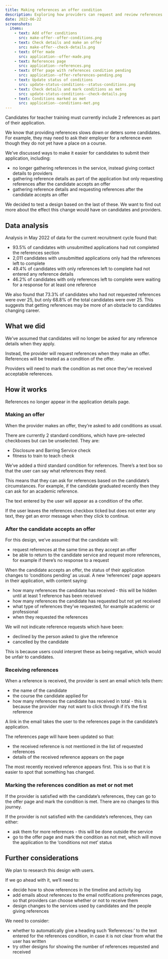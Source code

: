 ```yaml
---
title: Making references an offer condition
description: Exploring how providers can request and review references after a candidate accepts an offer.
date: 2022-06-22
screenshots:
  items:
    - text: Add offer conditions
      src: make-offer--offer-conditions.png
    - text: Check details and make an offer
      src: make-offer--check-details.png
    - text: Offer made
      src: application--offer-made.png
    - text: References page
      src: application--references.png
    - text: Offer page with references condition pending
      src: application--offer-references-pending.png
    - text: Update status of conditions
      src: update-status-conditions--status-conditions.png
    - text: Check details and mark conditions as met
      src: update-status-conditions--check-details.png
    - text: Conditions marked as met
      src: application--conditions-met.png
---
```


Candidates for teacher training must currently include 2 references as part of their application.

We know that providing references slows down or deters some candidates. For example, they may need to ask their employer for a reference even though they do not yet have a place on a course.

We’ve discussed ways to make it easier for candidates to submit their application, including:

- no longer gathering references in the service, instead giving contact details to providers
- gathering reference details as part of the application but only requesting references after the candidate accepts an offer
- gathering reference details and requesting references after the candidate accepts an offer

We decided to test a design based on the last of these. We want to find out more about the effect this change would have on candidates and providers.

## Data analysis

Analysis in May 2022 of data for the current recruitment cycle found that:

- 93.5% of candidates with unsubmitted applications had not completed the references section
- 2,011 candidates with unsubmitted applications only had the references left to complete
- 49.4% of candidates with only references left to complete had not entered any reference details
- 46.2% of candidates with only references left to complete were waiting for a response for at least one reference

We also found that 73.3% of candidates who had not requested references were over 25, but only 68.8% of the total candidates were over 25. This suggests that getting references may be more of an obstacle to candidates changing career.

## What we did

We’ve assumed that candidates will no longer be asked for any reference details when they apply.

Instead, the provider will request references when they make an offer. References will be treated as a condition of the offer.

Providers will need to mark the condition as met once they’ve received acceptable references.

## How it works

References no longer appear in the application details page.

### Making an offer

When the provider makes an offer, they’re asked to add conditions as usual.

There are currently 2 standard conditions, which have pre-selected checkboxes but can be unselected. They are:

- Disclosure and Barring Service check
- fitness to train to teach check

We’ve added a third standard condition for references. There’s a text box so that the user can say what references they need.

This means that they can ask for references based on the candidate’s circumstances. For example, if the candidate graduated recently then they can ask for an academic reference.

The text entered by the user will appear as a condition of the offer.

If the user leaves the references checkbox ticked but does not enter any text, they get an error message when they click to continue.

### After the candidate accepts an offer

For this design, we’ve assumed that the candidate will:

- request references at the same time as they accept an offer
- be able to return to the candidate service and request more references, for example if there’s no response to a request

When the candidate accepts an offer, the status of their application changes to ‘conditions pending’ as usual. A new ‘references’ page appears in their application, with content saying:

- how many references the candidate has received - this will be hidden until at least 1 reference has been received
- how many references the candidate has requested but not yet received
- what type of references they’ve requested, for example academic or professional
- when they requested the references

We will not indicate reference requests which have been:

- declined by the person asked to give the reference
- cancelled by the candidate

This is because users could interpret these as being negative, which would be unfair to candidates.

### Receiving references

When a reference is received, the provider is sent an email which tells them:

- the name of the candidate
- the course the candidate applied for
- how many references the candidate has received in total - this is because the provider may not want to click through if it’s the first reference

A link in the email takes the user to the references page in the candidate’s application.

The references page will have been updated so that:

- the received reference is not mentioned in the list of requested references
- details of the received reference appears on the page

The most recently received reference appears first. This is so that it is easier to spot that something has changed.

### Marking the references condition as met or not met

If the provider is satisfied with the candidate’s references, they can go to the offer page and mark the condition is met. There are no changes to this journey.

If the provider is not satisfied with the candidate’s references, they can either:

- ask them for more references - this will be done outside the service
- go to the offer page and mark the condition as not met, which will move the application to the ‘conditions not met’ status

## Further considerations

We plan to research this design with users.

If we go ahead with it, we’ll need to:

- decide how to show references in the timeline and activity log
- add emails about references to the email notifications preferences page, so that providers can choose whether or not to receive them
- design changes to the services used by candidates and the people giving references

We need to consider:

- whether to automatically give a heading such ‘References:’ to the text entered for the references condition, in case it is not clear from what the user has written
- try other designs for showing the number of references requested and received
